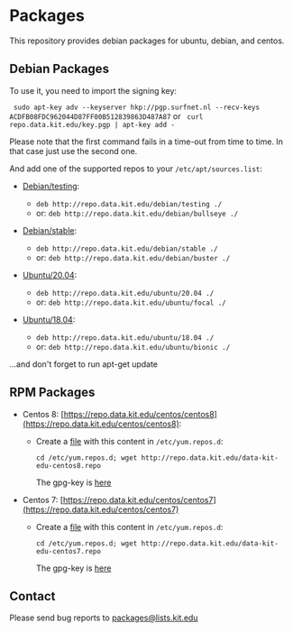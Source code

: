 # Packages

This repository provides debian packages for ubuntu, debian, and centos.

## Debian Packages

To use it, you need to import the signing key:

` sudo apt-key adv --keyserver hkp://pgp.surfnet.nl --recv-keys ACDFB08FDC962044D87FF00B512839863D487A87`
or
` curl repo.data.kit.edu/key.pgp | apt-key add -`

Please note that the first command fails in a time-out from time to time.
In that case just use the second one.

And add one of the supported repos to your `/etc/apt/sources.list`:

- [Debian/testing](/debian/testing):
    - `deb http://repo.data.kit.edu/debian/testing ./`
    - or: `deb http://repo.data.kit.edu/debian/bullseye ./`

- [Debian/stable](/debian/stable): 
    - `deb http://repo.data.kit.edu/debian/stable ./`
    - or: `deb http://repo.data.kit.edu/debian/buster ./`

- [Ubuntu/20.04](/ubuntu/20.04): 
    - `deb http://repo.data.kit.edu/ubuntu/20.04 ./`
    - or: `deb http://repo.data.kit.edu/ubuntu/focal ./`

- [Ubuntu/18.04](/ubuntu/18.04): 
    - `deb http://repo.data.kit.edu/ubuntu/18.04 ./`
    - or: `deb http://repo.data.kit.edu/ubuntu/bionic ./`

...and don't forget to run apt-get update



## RPM Packages

- Centos 8: [https://repo.data.kit.edu/centos/centos8](https://repo.data.kit.edu/centos/centos8):
    - Create a [file](https://repo.data.kit.edu/data-kit-edu-centos8.repo) with this content in `/etc/yum.repos.d`:
        ```
        cd /etc/yum.repos.d; wget http://repo.data.kit.edu/data-kit-edu-centos8.repo
        ```
        The gpg-key is [here](/repo-data-kit-edu-key.gpg)

- Centos 7: [https://repo.data.kit.edu/centos/centos7](https://repo.data.kit.edu/centos/centos7)
    - Create a [file](https://repo.data.kit.edu/data-kit-edu-centos7.repo) with this content in `/etc/yum.repos.d`:
        ```
        cd /etc/yum.repos.d; wget http://repo.data.kit.edu/data-kit-edu-centos7.repo
        ```
        The gpg-key is [here](/repo-data-kit-edu-key.gpg)


## Contact

Please send bug reports to packages@lists.kit.edu
